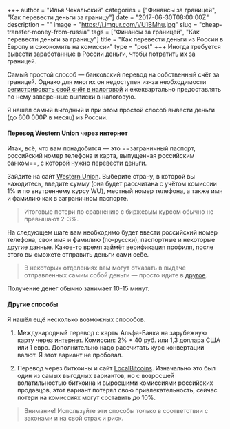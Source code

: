 +++
author = "Илья Чекальский"
categories = ["Финансы за границей", "Как перевести деньги за границу"]
date = "2017-06-30T08:00:00Z"
description = ""
image = "https://i.imgur.com/VU1BMhu.jpg"
slug = "cheap-transfer-money-from-russia"
tags = ["Финансы за границей", "Как перевести деньги за границу"]
title = "Как перевести деньги из России в Европу и сэкономить на комиссии"
type = "post"
+++
Иногда требуется вывести заработанные в России деньги, чтобы потратить их за границей.

Самый простой способ — банковский перевод на собственный счёт за границей. Однако для многих он недоступен из-за необходимости [регистрировать свой счёт в налоговой](https://meduza.io/cards/u-menya-est-schet-v-inostrannom-banke-o-nem-nado-soobschat-v-rossiyskuyu-nalogovuyu-nado) и ежеквартально предоставлять по нему заверенные выписки в налоговую.

Я нашёл самый выгодный и при этом простой способ вывести деньги (до 600 000₽ в месяц) из России.

#### Перевод Western Union через интернет

Итак, всё, что вам понадобится — это ==заграничный паспорт, российский номер телефона и карта, выпущенная российским банком==, с которой нужно перевести деньги.

Зайдите на сайт [Western Union](https://russia.wu.com). Выберите страну, в которой вы находитесь, введите сумму (она будет рассчитана с учётом комиссии 1% и по внутреннему курсу WU), местный номер телефона, а также имя и фамилию как в заграничном паспорте.

> Итоговые потери по сравнению с биржевым курсом обычно не превышают 2-3%.

На следующем шаге вам необходимо будет ввести российский номер телефона, свои имя и фамилию (по-русски), паспортные и некоторые другие данные. Какое-то время займёт верификация профиля, после этого вы сможете отправить деньги сами себе.

> В некоторых отделениях вам могут отказать в выдаче отправленных самим собой деньги — просто идите в [другое](http://locations.westernunion.com/?locale=ru_RU).

Получение денег обычно занимает 10-15 минут.

#### Другие способы

Я нашёл ещё несколько возможных способов.

1. Международный перевод с карты Альфа-Банка на зарубежную карту через [интернет](https://alfabank.ru/perevod/). 
Комиссия: 2% + 40 руб. или 1,3 доллара США или 1 евро. Дополнительно надо рассчитать курс конвертации валют. Я этот вариант не пробовал.

2. Перевод через биткоины и сайт [LocalBitcoins](https://localbitcoins.com/). Изначально это был один из самых выгодных вариантов, но с возросшей волатильностью биткоина и выросшими комиссиями российских продавцов, этот вариант потерял свою привлекательность, сейчас потери на комиссиях могут составить до 10%.

> Внимание! Используйте эти способы только в соответствии с законами и на свой страх и риск.
